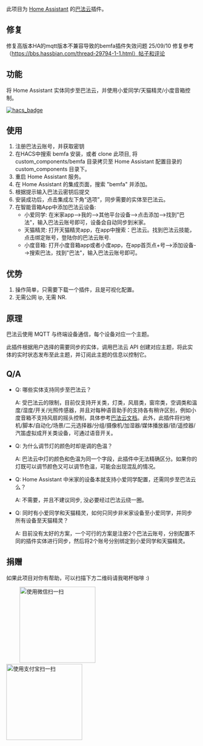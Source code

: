 此项目为 [Home Assistant](https://www.home-assistant.io/) 的[巴法云](https://cloud.bemfa.com/)插件。
## 修复
修复高版本HA的mqtt版本不兼容导致的bemfa插件失效问题 25/09/10
修复参考（https://bbs.hassbian.com/thread-29794-1-1.html）帖子和评论
## 功能
将 Home Assistant 实体同步至巴法云，并使用小爱同学/天猫精灵/小度音箱控制。

[![hacs_badge](https://img.shields.io/badge/HACS-Default-41BDF5.svg?style=for-the-badge)](https://github.com/hacs/integration)

## 使用
  1. 注册巴法云账号，并获取密钥
  2. 在HACS中搜索 bemfa 安装，或者 clone 此项目, 将 custom\_components/bemfa 目录拷贝至 Home Assistant 配置目录的 custom\_components 目录下。
  3. 重启 Home Assistant 服务。
  4. 在 Home Assistant 的集成页面，搜索 "bemfa" 并添加。
  5. 根据提示输入巴法云密钥后提交
  6. 安装成功后，点击集成左下角“选项”，同步需要的实体至巴法云。
  7. 在智能音箱App中添加巴法云设备:
     * 小爱同学: 在米家app-->我的-->其他平台设备-->点击添加-->找到"巴法"，输入巴法云账号即可，设备会自动同步到米家。
     * 天猫精灵: 打开天猫精灵app，在app中搜索：巴法云。找到巴法云技能，点击绑定账号，登陆你的巴法云账号.
     * 小度音箱: 打开小度音箱app或者小度app，在app首页点+号-->添加设备-->搜索巴法，找到"巴法"，输入巴法云账号即可。

## 优势
  1. 操作简单，只需要下载一个插件，且是可视化配置。
  2. 无需公网 ip, 无需 NR.

## 原理
巴法云使用 MQTT 与终端设备通信，每个设备对应一个主题。

此插件根据用户选择的需要同步的实体，调用巴法云 API 创建对应主题，将此实体的实时状态发布至此主题，并订阅此主题的信息以控制它。

## Q/A
  - Q: 哪些实体支持同步至巴法云？

    A: 受巴法云的限制，目前仅支持开关类，灯类，风扇类，窗帘类，空调类和温度/湿度/开关/光照传感器，并且对每种语音助手的支持各有稍许区别，例如小度音箱不支持风扇的摇头控制，具体参考[巴法云文档](https://cloud.bemfa.com/docs/#/)。此外，此插件将扫地机/脚本/自动化/场景/二元选择器/分组/摄像机/加湿器/媒体播放器/锁/遥控器/汽笛虚拟成开关类设备，可通过语音开关。

  - Q: 为什么调节灯的颜色时却是调的色温？

    A: 巴法云中灯的颜色和色温为同一个字段，此插件中无法精确区分。如果你的灯既可以调节颜色又可以调节色温，可能会出现混乱的情况。

  - Q: Home Assistant 中米家的设备本就支持小爱同学配置，还需同步至巴法云么？

    A: 不需要，并且不建议同步, 没必要经过巴法云绕一圈。

  - Q: 同时有小爱同学和天猫精灵，如何只同步非米家设备至小爱同学，并同步所有设备至天猫精灵？

    A: 目前没有太好的方案，一个可行的方案是注册2个巴法云账号，分别配置不同的插件实体进行同步，然后将2个账号分别绑定到小爱同学和天猫精灵。

## 捐赠
如果此项目对你有帮助，可以扫描下方二维码请我喝杯咖啡 :)

&nbsp;&nbsp;&nbsp;&nbsp;&nbsp;&nbsp;&nbsp;&nbsp; <img src="donate/wechat.png" width="200" title="使用微信扫一扫" /> &nbsp;&nbsp;&nbsp;&nbsp;&nbsp;&nbsp;&nbsp;&nbsp;&nbsp;&nbsp;&nbsp;&nbsp;&nbsp;&nbsp;&nbsp;&nbsp; <img src="donate/alipay.png" width="200" title="使用支付宝扫一扫" />
